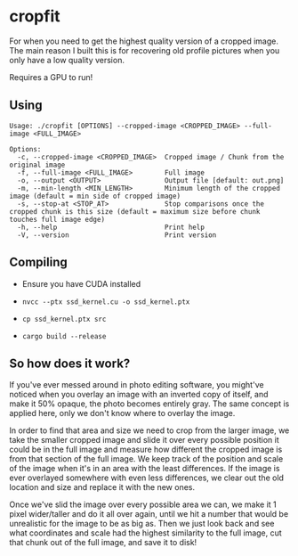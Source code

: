 # cropfit
For when you need to get the highest quality version of a cropped image.
The main reason I built this is for recovering old profile pictures when you only have a low quality version.

Requires a GPU to run!

## Using

```
Usage: ./cropfit [OPTIONS] --cropped-image <CROPPED_IMAGE> --full-image <FULL_IMAGE>

Options:
  -c, --cropped-image <CROPPED_IMAGE>  Cropped image / Chunk from the original image
  -f, --full-image <FULL_IMAGE>        Full image
  -o, --output <OUTPUT>                Output file [default: out.png]
  -m, --min-length <MIN_LENGTH>        Minimum length of the cropped image (default = min side of cropped image)
  -s, --stop-at <STOP_AT>              Stop comparisons once the cropped chunk is this size (default = maximum size before chunk touches full image edge)
  -h, --help                           Print help
  -V, --version                        Print version
```

## Compiling
- Ensure you have CUDA installed

- `nvcc --ptx ssd_kernel.cu -o ssd_kernel.ptx`

- `cp ssd_kernel.ptx src`

- `cargo build --release`

## So how does it work?

If you've ever messed around in photo editing software, you might've noticed when you overlay an image with an inverted copy of itself, and make it 50% opaque, the photo becomes entirely gray. The same concept is applied here, only we don't know where to overlay the image. 

In order to find that area and size we need to crop from the larger image, we take the smaller cropped image and slide it over every possible position it could be in the full image and measure how different the cropped image is from that section of the full image. We keep track of the position and scale of the image when it's in an area with the least differences. If the image is ever overlayed somewhere with even less differences, we clear out the old location and size and replace it with the new ones.

Once we've slid the image over every possible area we can, we make it 1 pixel wider/taller and do it all over again, until we hit a number that would be unrealistic for the image to be as big as. Then we just look back and see what coordinates and scale had the highest similarity to the full image, cut that chunk out of the full image, and save it to disk!